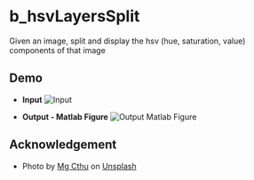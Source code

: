# b_hsvLayersSplit
Given an image, split and display the hsv (hue, saturation, value) components of that image

## Demo
* **Input**
![Input](/images/input.jpg)

* **Output - Matlab Figure**
![Output Matlab Figure](/images/output_figure.JPG)

## Acknowledgement
* <span>Photo by <a href="https://unsplash.com/@mgcthu?utm_source=unsplash&amp;utm_medium=referral&amp;utm_content=creditCopyText">Mg Cthu</a> on <a href="/s/photos/scenic?utm_source=unsplash&amp;utm_medium=referral&amp;utm_content=creditCopyText">Unsplash</a></span>
